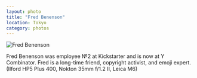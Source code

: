 ```yaml
---
layout: photo
title: "Fred Benenson"
location: Tokyo
category: photos
---
```


![Fred Benenson](https://c1.staticflickr.com/9/8244/29334522065_df485582fa_b.jpg)

Fred Benenson was employee №2 at Kickstarter and is now at Y Combinator. Fred is
a long-time friend, copyright activist, and emoji expert. (Ilford HP5 Plus 400,
Nokton 35mm f/1.2 II, Leica M6)
